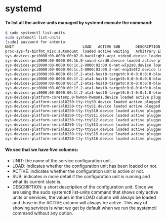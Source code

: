 # systemd

#### To list all the active units managed by systemd execute the command:
````bash
$ sudo systemctl list-units
sudo systemctl list-units
[sudo] password for antonio:        
UNIT                               LOAD   ACTIVE SUB       DESCRIPTION
proc-sys-fs-binfmt_misc.automount  loaded active waiting   Arbitrary Executable File Formats 
sys-devices-pci0000:00-0000:00:02.0-backlight-acpi_video0.device loaded active plugged   /sys
sys-devices-pci0000:00-0000:00:1b.0-sound-card0.device loaded active plugged   7 Series/C210 
sys-devices-pci0000:00-0000:00:1c.2-0000:02:00.0-net-wlp2s0.device loaded active plugged   Ce
sys-devices-pci0000:00-0000:00:1c.3-0000:03:00.2-net-enp3s0f2.device loaded active plugged   
sys-devices-pci0000:00-0000:00:1f.2-ata1-host0-target0:0:0-0:0:0:0-block-sda-sda1.device load
sys-devices-pci0000:00-0000:00:1f.2-ata1-host0-target0:0:0-0:0:0:0-block-sda-sda2.device load
sys-devices-pci0000:00-0000:00:1f.2-ata1-host0-target0:0:0-0:0:0:0-block-sda-sda5.device load
sys-devices-pci0000:00-0000:00:1f.2-ata1-host0-target0:0:0-0:0:0:0-block-sda.device loaded ac
sys-devices-pci0000:00-0000:00:1f.2-ata1-host0-target0:0:1-0:0:1:0-block-sr0.device loaded ac
sys-devices-platform-coretemp.0-hwmon-hwmon1.device loaded active plugged   /sys/devices/plat
sys-devices-platform-serial8250-tty-ttyS0.device loaded active plugged   /sys/devices/platfor
sys-devices-platform-serial8250-tty-ttyS1.device loaded active plugged   /sys/devices/platfor
sys-devices-platform-serial8250-tty-ttyS10.device loaded active plugged   /sys/devices/platfo
sys-devices-platform-serial8250-tty-ttyS11.device loaded active plugged   /sys/devices/platfo
sys-devices-platform-serial8250-tty-ttyS12.device loaded active plugged   /sys/devices/platfo
sys-devices-platform-serial8250-tty-ttyS13.device loaded active plugged   /sys/devices/platfo
sys-devices-platform-serial8250-tty-ttyS14.device loaded active plugged   /sys/devices/platfo
sys-devices-platform-serial8250-tty-ttyS15.device loaded active plugged   /sys/devices/platfo
sys-devices-platform-serial8250-tty-ttyS16.device loaded active plugged   /sys/devices/platfo

````
#### We see that we have five columns:

* UNIT: the name of the service configuration unit.
* LOAD: indicates whether the configuration unit has been loaded or not.
* ACTIVE: indicates whether the configuration unit is active or not.
* SUB: indicates in more detail if the configuration unit is running and what its current state is.
* DESCRIPTION: a short description of the configuration unit.
Since we are using the sudo systemctl list-units command that shows only active units or services, the values ​​in the LOAD column will always be loaded and those in the ACTIVE column will always be active. This way of showing services is what we get by default when we run the systemctl command without any option.
